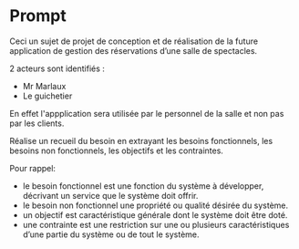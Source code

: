 # Prompt

Ceci un sujet de projet de conception et de réalisation de la future application de gestion des réservations
d’une salle de spectacles.

2 acteurs sont identifiés :

- Mr Marlaux
- Le guichetier

En effet l'appplication sera utilisée par le personnel de la salle et non pas par les clients.

Réalise un recueil du besoin en extrayant les besoins fonctionnels, les besoins non fonctionnels, les objectifs et les contraintes.

Pour rappel:

- le besoin fonctionnel est une fonction du système à développer, décrivant un service que le système doit offrir.
- le besoin non fonctionnel une propriété ou qualité désirée du système.
- un objectif est caractéristique générale dont le système doit être doté.
- une contrainte est une restriction sur une ou plusieurs caractéristiques d’une partie du système ou de tout le système.
